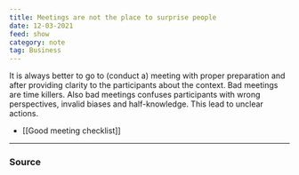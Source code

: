 ```yaml
---
title: Meetings are not the place to surprise people
date: 12-03-2021
feed: show
category: note
tag: Business
---
```

It is always better to go to (conduct a) meeting with proper preparation and after providing clarity to the participants about the context. Bad meetings are time killers. Also bad meetings confuses participants with wrong perspectives, invalid biases and half-knowledge. This lead to unclear actions.

- [[Good meeting checklist]]

--- 
### Source